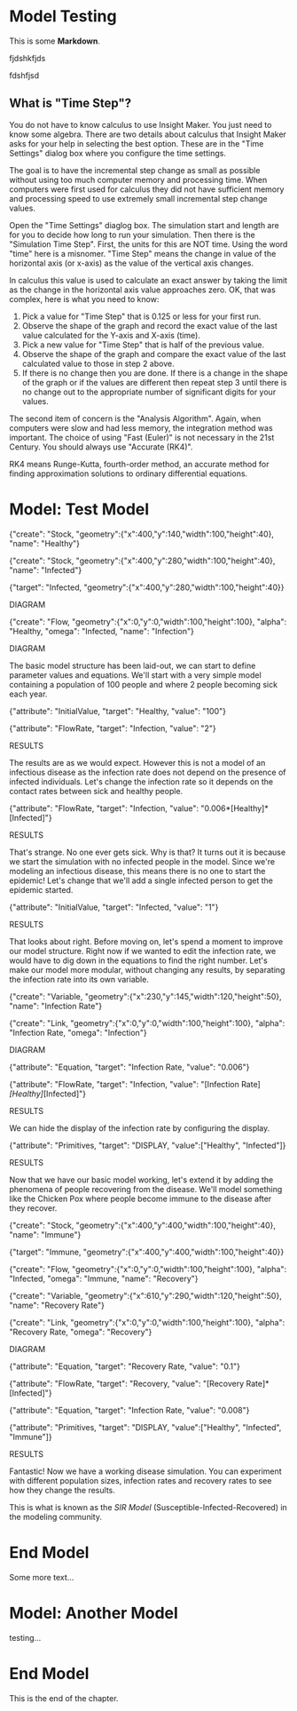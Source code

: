 # Model Testing

This is some **Markdown**.

fjdshkfjds

fdshfjsd

What is "Time Step"?
---------

You do not have to know calculus to use Insight Maker. You just need to know some algebra. There are two details about calculus that Insight Maker asks for your help in selecting the best option. These are in the "Time Settings" dialog box where you configure the time settings.

The goal is to have the incremental step change as small as possible without using too much computer memory and processing time. When computers were first used for calculus they did not have sufficient memory and processing speed to use extremely small incremental step change values.

Open the "Time Settings" diaglog box. The simulation start and length are for you to decide how long to run your simulation. Then there is the "Simulation Time Step". First, the units for this are NOT time. Using the word "time" here is a misnomer. "Time Step" means the change in value of the horizontal axis (or x-axis) as the value of the vertical axis changes.

In calculus this value is used to calculate an exact answer by taking the limit as the change in the horizontal axis value approaches zero. OK, that was complex, here is what you need to know:

1. Pick a value for "Time Step" that is 0.125 or less for your first run.
2. Observe the shape of the graph and record the exact value of the last value calculated for the Y-axis and X-axis (time).
3. Pick a new value for "Time Step" that is half of the previous value.
4. Observe the shape of the graph and compare the exact value of the last calculated value to those in step 2 above.
5. If there is no change then you are done. If there is a change in the shape of the graph or if the values are different then repeat step 3 until there is no change out to the appropriate number of significant digits for your values.

The second item of concern is the "Analysis Algorithm". Again, when computers were slow and had less memory, the integration method was important. The choice of using "Fast (Euler)" is not necessary in the 21st Century. You should always use "Accurate (RK4)".

RK4 means Runge-Kutta, fourth-order method, an accurate method for finding approximation solutions to ordinary differential equations.




# Model: Test Model

{"create": "Stock, "geometry":{"x":400,"y":140,"width":100,"height":40}, "name": "Healthy"}

{"create": "Stock, "geometry":{"x":400,"y":280,"width":100,"height":40}, "name": "Infected"}

{"target": "Infected, "geometry":{"x":400,"y":280,"width":100,"height":40}}

DIAGRAM

{"create": "Flow, "geometry":{"x":0,"y":0,"width":100,"height":100}, "alpha": "Healthy, "omega": "Infected, "name": "Infection"}

DIAGRAM

The basic model structure has been laid-out, we can start to define parameter values and equations. We'll start with a very simple model containing a population of 100 people and where 2 people becoming sick each year.

{"attribute": "InitialValue, "target": "Healthy, "value": "100"}

{"attribute": "FlowRate, "target": "Infection, "value": "2"}

RESULTS

The results are as we would expect. However this is not a model of an infectious disease as the infection rate does not depend on the presence of infected individuals. Let's change the infection rate so it depends on the contact rates between sick and healthy people.

{"attribute": "FlowRate, "target": "Infection, "value": "0.006*[Healthy]*[Infected]"}

RESULTS

That's strange. No one ever gets sick. Why is that? It turns out it is because we start the simulation with no infected people in the model. Since we're modeling an infectious disease, this means there is no one to start the epidemic! Let's change that we'll add a single infected person to get the epidemic started.

{"attribute": "InitialValue, "target": "Infected, "value": "1"}

RESULTS

That looks about right. Before moving on, let's spend a moment to improve our model structure. Right now if we wanted to edit the infection rate, we would have to dig down in the equations to find the right number. Let's make our model more modular, without changing any results, by separating the infection rate into its own variable.

{"create": "Variable, "geometry":{"x":230,"y":145,"width":120,"height":50}, "name": "Infection Rate"}

{"create": "Link, "geometry":{"x":0,"y":0,"width":100,"height":100}, "alpha": "Infection Rate, "omega": "Infection"}

DIAGRAM

{"attribute": "Equation, "target": "Infection Rate, "value": "0.006"}

{"attribute": "FlowRate, "target": "Infection, "value": "[Infection Rate]*[Healthy]*[Infected]"}

RESULTS

We can hide the display of the infection rate by configuring the display.

{"attribute": "Primitives, "target": "DISPLAY, "value":["Healthy", "Infected"]}

RESULTS

Now that we have our basic model working, let's extend it by adding the phenomena of people recovering from the disease. We'll model something like the Chicken Pox where people become immune to the disease after they recover.

{"create": "Stock, "geometry":{"x":400,"y":400,"width":100,"height":40}, "name": "Immune"}

{"target": "Immune, "geometry":{"x":400,"y":400,"width":100,"height":40}}

{"create": "Flow, "geometry":{"x":0,"y":0,"width":100,"height":100}, "alpha": "Infected, "omega": "Immune, "name": "Recovery"}

{"create": "Variable, "geometry":{"x":610,"y":290,"width":120,"height":50}, "name": "Recovery Rate"}

{"create": "Link, "geometry":{"x":0,"y":0,"width":100,"height":100}, "alpha": "Recovery Rate, "omega": "Recovery"}

DIAGRAM

{"attribute": "Equation, "target": "Recovery Rate, "value": "0.1"}

{"attribute": "FlowRate, "target": "Recovery, "value": "[Recovery Rate]*[Infected]"}

{"attribute": "Equation, "target": "Infection Rate, "value": "0.008"}

{"attribute": "Primitives, "target": "DISPLAY, "value":["Healthy", "Infected", "Immune"]}

RESULTS

Fantastic! Now we have a working disease simulation. You can experiment with different population sizes, infection rates and recovery rates to see how they change the results.

This is what is known as the *SIR Model* (Susceptible-Infected-Recovered) in the modeling community.

# End Model

Some more text...

# Model: Another Model #

testing...

# End Model #

This is the end of the chapter.
